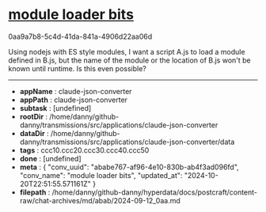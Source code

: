 # [module loader bits](https://claude.ai/chat/ababe767-af96-4e10-830b-ab4f3ad096fd)

0aa9a7b8-5c4d-41da-841a-4906d22aa06d

Using nodejs with ES style modules, I want a script A.js to load a module defined in B.js, but the name of the module or the location of B.js won't be known until runtime. Is this even possible?

---

* **appName** : claude-json-converter
* **appPath** : claude-json-converter
* **subtask** : [undefined]
* **rootDir** : /home/danny/github-danny/transmissions/src/applications/claude-json-converter
* **dataDir** : /home/danny/github-danny/transmissions/src/applications/claude-json-converter/data
* **tags** : ccc10.ccc20.ccc30.ccc40.ccc50
* **done** : [undefined]
* **meta** : {
  "conv_uuid": "ababe767-af96-4e10-830b-ab4f3ad096fd",
  "conv_name": "module loader bits",
  "updated_at": "2024-10-20T22:51:55.571161Z"
}
* **filepath** : /home/danny/github-danny/hyperdata/docs/postcraft/content-raw/chat-archives/md/abab/2024-09-12_0aa.md